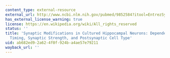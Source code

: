 ```yaml
---
content_type: external-resource
external_url: http://www.ncbi.nlm.nih.gov/pubmed/9852584?itool=EntrezSystem2.PEntrez.Pubmed.Pubmed_ResultsPanel.Pubmed_RVDocSum&ordinalpos=1
has_external_license_warning: true
license: https://en.wikipedia.org/wiki/All_rights_reserved
status: ''
title: 'Synaptic Modifications in Cultured Hippocampal Neurons: Dependence on Spike
  Timing, Synaptic Strength, and Postsynaptic Cell Type'
uid: ab682ed9-2a62-4f0f-924b-a4ae57e79211
wayback_url: ''
---
```

